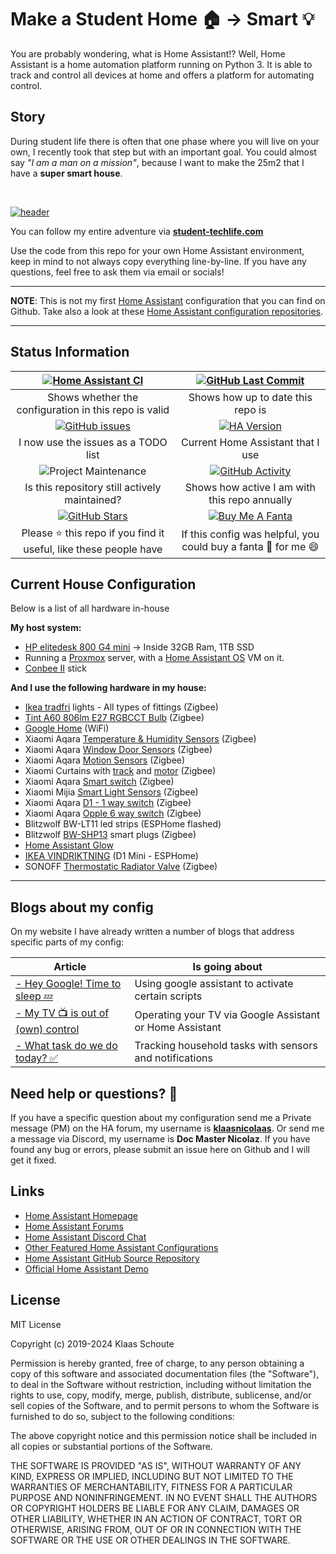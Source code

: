 # Make a Student Home 🏠 -> Smart 💡

You are probably wondering, what is Home Assistant!? Well, Home Assistant is a home automation platform running on Python 3. It is able to track and control all devices at home and offers a platform for automating control.

## Story

During student life there is often that one phase where you will live on your own, I recently took that step but with an important goal. You could almost say *"I am a man on a mission"*, because I want to make the 25m2 that I have a **super smart house**.

&nbsp;

[![header](/extras/img/student-techlife-big.jpg "header")](https://student-techlife.com)

You can follow my entire adventure via **[student-techlife.com][techlife]**

Use the code from this repo for your own Home Assistant environment, keep in mind to not always copy everything line-by-line. If you have any questions, feel free to ask them via email or socials!

---
**NOTE**: This is not my first [Home Assistant][home-assistant] configuration that you can find on Github. Take also a look at these [Home Assistant configuration repositories][smarthomes].

---

## Status Information

| [![Home Assistant CI][homeassistantci-shield]][homeassistantci] | [![GitHub Last Commit][last-commit-shield]][commits]|
|:---:|:---:|
| Shows whether the configuration in this repo is valid | Shows how up to date this repo is |
| [![GitHub issues][issues-shield]][issues] | [![HA Version][ha-version-shield]][home-assistant] |
| I now use the issues as a TODO list | Current Home Assistant that I use |
| ![Project Maintenance][maintenance-shield] | [![GitHub Activity][commits-shield]][commits] |
| Is this repository still actively maintained? | Shows how active I am with this repo annually |
| [![GitHub Stars][stars-shield]][stars] | [![Buy Me A Fanta][paypal-shield]][paypal] |
| Please :star: this repo if you find it useful, like these people have | If this config was helpful, you could buy a fanta :tropical_drink: for me :smile: |

## Current House Configuration

Below is a list of all hardware in-house

**My host system:**

- [HP elitedesk 800 G4 mini][hp_elitedesk] -> Inside 32GB Ram, 1TB SSD
- Running a [Proxmox][proxmox] server, with a [Home Assistant OS][ha-os] VM on it.
- [Conbee II][conbee] stick

**And I use the following hardware in my house:**

- [Ikea tradfri][tradfri] lights - All types of fittings (Zigbee)
- [Tint A60 806lm E27 RGBCCT Bulb][tint_E27] (Zigbee)
- [Google Home][google_home] (WiFi)
- Xiaomi Aqara [Temperature & Humidity Sensors][xiaomi_temp-shop] (Zigbee)
- Xiaomi Aqara [Window Door Sensors][xiaomi_door-shop] (Zigbee)
- Xiaomi Aqara [Motion Sensors][xiaomi_motion-shop] (Zigbee)
- Xiaomi Curtains with [track][xiaomi_curtains_track-shop] and [motor][xiaomi_curtains_motor-shop] (Zigbee)
- Xiaomi Aqara [Smart switch][xiaomi_switch-shop] (Zigbee)
- Xiaomi Mijia [Smart Light Sensors][xiaomi_light_sensor-shop] (Zigbee)
- Xiaomi Aqara [D1 - 1 way switch][xiaomi_d1_1way_switch-shop] (Zigbee)
- Xiaomi Aqara [Opple 6 way switch][opple_switch-shop] (Zigbee)
- Blitzwolf BW-LT11 led strips (ESPHome flashed)
- Blitzwolf [BW-SHP13][bw_shp13-shop] smart plugs (Zigbee)
- [Home Assistant Glow][glow]
- [IKEA VINDRIKTNING][vindriktning] (D1 Mini - ESPHome)
- SONOFF [Thermostatic Radiator Valve][sonoff_valve-shop] (Zigbee)

---

## Blogs about my config

On my website I have already written a number of blogs that address specific parts of my config:

| Article | Is going about |
| -- | -- |
| [- Hey Google! Time to sleep 💤][sleep] | Using google assistant to activate certain scripts |
| [- My TV 📺 is out of (own) control][tv] | Operating your TV via Google Assistant or Home Assistant |
| [- What task do we do today? ✅][household] | Tracking household tasks with sensors and notifications |

## Need help or questions? 🤔

If you have a specific question about my configuration send me a Private message (PM) on the HA forum, my username is **[klaasnicolaas](https://community.home-assistant.io/u/klaasnicolaas)**. Or send me a message via Discord, my username is **Doc Master Nicolaz**. If you have found any bug or errors, please submit an issue here on Github and I will get it fixed.

## Links

- [Home Assistant Homepage](https://home-assistant.io/)
- [Home Assistant Forums](https://community.home-assistant.io/)
- [Home Assistant Discord Chat](https://discord.gg/c5DvZ4e)
- [Other Featured Home Assistant Configurations](https://home-assistant.io/cookbook/)
- [Home Assistant GitHub Source Repository](https://github.com/home-assistant/home-assistant)
- [Official Home Assistant Demo](https://home-assistant.io/demo/)

## License

MIT License

Copyright (c) 2019-2024 Klaas Schoute

Permission is hereby granted, free of charge, to any person obtaining a copy
of this software and associated documentation files (the "Software"), to deal
in the Software without restriction, including without limitation the rights
to use, copy, modify, merge, publish, distribute, sublicense, and/or sell
copies of the Software, and to permit persons to whom the Software is
furnished to do so, subject to the following conditions:

The above copyright notice and this permission notice shall be included in all
copies or substantial portions of the Software.

THE SOFTWARE IS PROVIDED "AS IS", WITHOUT WARRANTY OF ANY KIND, EXPRESS OR
IMPLIED, INCLUDING BUT NOT LIMITED TO THE WARRANTIES OF MERCHANTABILITY,
FITNESS FOR A PARTICULAR PURPOSE AND NONINFRINGEMENT. IN NO EVENT SHALL THE
AUTHORS OR COPYRIGHT HOLDERS BE LIABLE FOR ANY CLAIM, DAMAGES OR OTHER
LIABILITY, WHETHER IN AN ACTION OF CONTRACT, TORT OR OTHERWISE, ARISING FROM,
OUT OF OR IN CONNECTION WITH THE SOFTWARE OR THE USE OR OTHER DEALINGS IN THE
SOFTWARE.

<!-- Shield -->
[commits-shield]: https://img.shields.io/github/commit-activity/y/klaasnicolaas/student-homeassistant-config.svg
[last-commit-shield]: https://img.shields.io/github/last-commit/klaasnicolaas/Student-homeassistant-config.svg?color=blue&style=plasticr
[stars-shield]: https://img.shields.io/github/stars/klaasnicolaas/Student-homeassistant-config.svg
[ha-version-shield]: https://img.shields.io/badge/Home%20Assistant-2024.2-blue.svg
[maintenance-shield]: https://img.shields.io/maintenance/yes/2024.svg
[homeassistantci-shield]: https://github.com/klaasnicolaas/Student-homeassistant-config/actions/workflows/home_assistant.yml/badge.svg
[paypal-shield]: https://img.shields.io/badge/BuyMeAFanta-Paypal-orange.svg
[issues-shield]: https://img.shields.io/github/issues/klaasnicolaas/Student-homeassistant-config.svg

<!-- Repository links -->
[commits]: https://github.com/klaasnicolaas/Student-homeassistant-config/commits/master
[stars]: https://github.com/klaasnicolaas/Student-homeassistant-config/stargazers
[home-assistant]: https://home-assistant.io
[homeassistantci]: https://github.com/klaasnicolaas/Student-homeassistant-config/actions/workflows/home_assistant.yml
[paypal]: https://www.paypal.me/dexterfpv
[issues]: https://github.com/klaasnicolaas/Student-homeassistant-config/issues
[smarthome]: https://github.com/klaasnicolaas/Smarthome-homeassistant-config
[techlife]: https://student-techlife.com/
[ha-os]: https://github.com/whiskerz007/proxmox_hassos_install
[hp_elitedesk]: https://support.hp.com/nl-nl/product/details/hp-elitedesk-800-65w-g4-desktop-mini-pc/21353734
[conbee]: https://www.phoscon.de/en/conbee2
[ubuntu-server]: https://www.ubuntu.com/download/server
[proxmox]: https://www.proxmox.com/en/
[smarthomes]: https://github.com/klaasnicolaas?tab=repositories&q=home-assistant-config

<!-- Products -->
[tradfri]: https://www.ikea.com/nl/nl/search/products/?q=tradfri
[xiaomi_temp-shop]: https://s.click.aliexpress.com/e/_DmkJvXl
[xiaomi_door-shop]: https://s.click.aliexpress.com/e/_DdiNN5D
[google_home]: https://store.google.com/magazine/compare_nest_speakers_displays
[xiaomi_curtains_track-shop]: https://tc.tradetracker.net/?c=15640&m=12&a=417111&r=&u=%2Fitem%2F4000170933022.html
[xiaomi_curtains_motor-shop]: https://tc.tradetracker.net/?c=15640&m=12&a=417111&r=&u=%2Fitem%2F10000142608978.html
[xiaomi_motion-shop]: https://s.click.aliexpress.com/e/_DFxAAdz
[xiaomi_switch-shop]: https://s.click.aliexpress.com/e/_DdLVoen
[opple_switch-shop]: https://s.click.aliexpress.com/e/_DcuTYQP
[bw_shp13-shop]: https://s.click.aliexpress.com/e/_DEKN4zN
[xiaomi_light_sensor-shop]: https://s.click.aliexpress.com/e/_DewZaKP
[xiaomi_d1_1way_switch-shop]: https://s.click.aliexpress.com/e/_DmDsEcL
[tint_E27]: https://zigbee.blakadder.com/Muller_Licht_404000.html
[glow]: https://glow-energy.io
[vindriktning]: https://www.ikea.com/nl/nl/p/vindriktning-luchtkwaliteitsensor-70498242/
[sonoff_valve-shop]: https://s.click.aliexpress.com/e/_DCV0hH1

<!-- Blogs -->
[sleep]: https://student-techlife.com/2019/05/16/hey-google-time-to-sleep/
[tv]: https://student-techlife.com/2019/06/02/my-tv-is-out-of-own-control/
[household]: https://student-techlife.com/2019/07/09/what-task-do-we-do-today/
